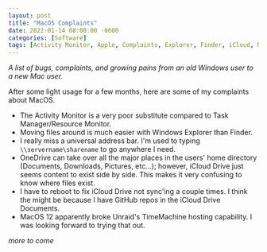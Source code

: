 ```yaml
---
layout: post
title: "MacOS Complaints"
date: 2022-01-14 08:00:00 -0600
categories: [Software]
tags: [Activity Monitor, Apple, Complaints, Explorer, Finder, iCloud, MacOS, Microsoft, OneDrive, TimeMachine, Windows]
---
```


*A list of bugs, complaints, and growing pains from an old Windows user to a new Mac user.*

After some light usage for a few months, here are some of my complaints about MacOS.

* The Activity Monitor is a very poor substitute compared to Task Manager/Resource Monitor.
* Moving files around is much easier with Windows Explorer than Finder.
* I really miss a universal address bar. I'm used to typing `\\servername\sharename` to go anywhere I need.
* OneDrive can take over all the major places in the users' home directory (Documents, Downloads, Pictures, etc...); however, iCloud Drive just seems content to exist side by side. This makes it very confusing to know where files exist.
* I have to reboot to fix iCloud Drive not sync'ing a couple times. I think the might be because I have GitHub repos in the iCloud Drive Documents.
* MacOS 12 apparently broke Unraid's TimeMachine hosting capability. I was looking forward to trying that out.
  
*more to come*
